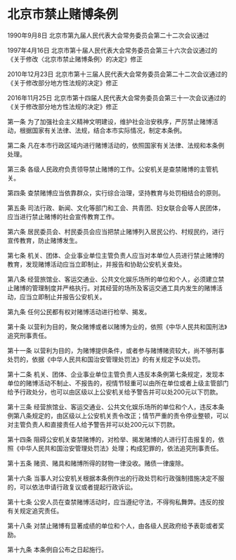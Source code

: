 # 北京市禁止赌博条例

1990年9月8日 北京市第九届人民代表大会常务委员会第二十二次会议通过

1997年4月16日 北京市第十届人民代表大会常务委员会第三十六次会议通过的《关于修改〈北京市禁止赌博条例〉的决定》修正

2010年12月23日 北京市第十三届人民代表大会常务委员会第二十二次会议通过的《关于修改部分地方性法规的决定》修正

2016年11月25日 北京市第十四届人民代表大会常务委员会第三十一次会议通过的《关于修改部分地方性法规的决定》修正



第一条 为了加强社会主义精神文明建设，维护社会治安秩序，严厉禁止赌博活动，根据国家有关法律、法规，结合本市实际情况，制定本条例。

第二条 凡在本市行政区域内进行赌博活动的，依照国家有关法律、法规和本条例处理。

第三条 各级人民政府负责领导禁止赌博的工作。公安机关是查禁赌博的主管机关。

第四条 查禁赌博应当依靠群众，实行综合治理，坚持教育与处罚相结合的原则。

第五条 司法行政、新闻、文化等部门和工会、共青团、妇女联合会等人民团体，应当进行禁止赌博的社会宣传教育工作。

第六条 居民委员会、村民委员会应当把禁止赌博列入居民公约、村规民约，进行宣传教育，防止赌博发生。

第七条 机关、团体、企业事业单位主管负责人应当对本单位人员进行禁止赌博的教育，发现赌博活动应当立即制止，并报告和协助公安机关查处。

第八条 经营旅馆业、客运交通业、公共文化娱乐场所的单位和个人，必须建立禁止赌博的管理制度并严格执行。对其经营的场所及客运交通工具内发生的赌博活动，应当立即制止并报告公安机关。

第九条 任何公民都有权对赌博活动进行检举、揭发。

第十条 以营利为目的，聚众赌博或者以赌博为业的，依照《中华人民共和国刑法》追究刑事责任。

第十一条 以营利为目的，为赌博提供条件，或者参与赌博赌资较大，尚不够刑事处罚的，依据《中华人民共和国治安管理处罚法》的有关规定予以处罚。

第十二条 机关、团体、企业事业单位主管负责人违反本条例第七条规定，发现本单位的赌博活动不制止、不报告的，视情节轻重可以由所在单位或者上级主管部门给予行政处分，也可以由区级以上公安机关给予警告并可以处200元以下罚款。

第十三条 经营旅馆业、客运交通业、公共文化娱乐场所的单位和个人，违反本条例第八条规定的，由区级以上公安机关责令改正；情节严重的责令停业整顿，可以对主管负责人和直接责任人给予警告并可以处200元以下罚款。

第十四条 阻碍公安机关查禁赌博的，对检举、揭发赌博的人进行打击报复的，依照《中华人民共和国治安管理处罚法》处理；构成犯罪的，依法追究刑事责任。

第十五条 赌资、赌具和赌博所得的财物一律没收。赌债一律废除。

第十六条 当事人对公安机关根据本条例作出的行政处罚和行政强制措施决定不服的，可以依法申请行政复议或者提起行政诉讼。

第十七条 公安人员在查禁赌博活动时，应当遵纪守法，不得徇私舞弊。违反的按有关规定追究责任。

第十八条 对禁止赌博有显著成绩的单位和个人，由各级人民政府给予表彰或者奖励。

第十九条 本条例自公布之日起施行。